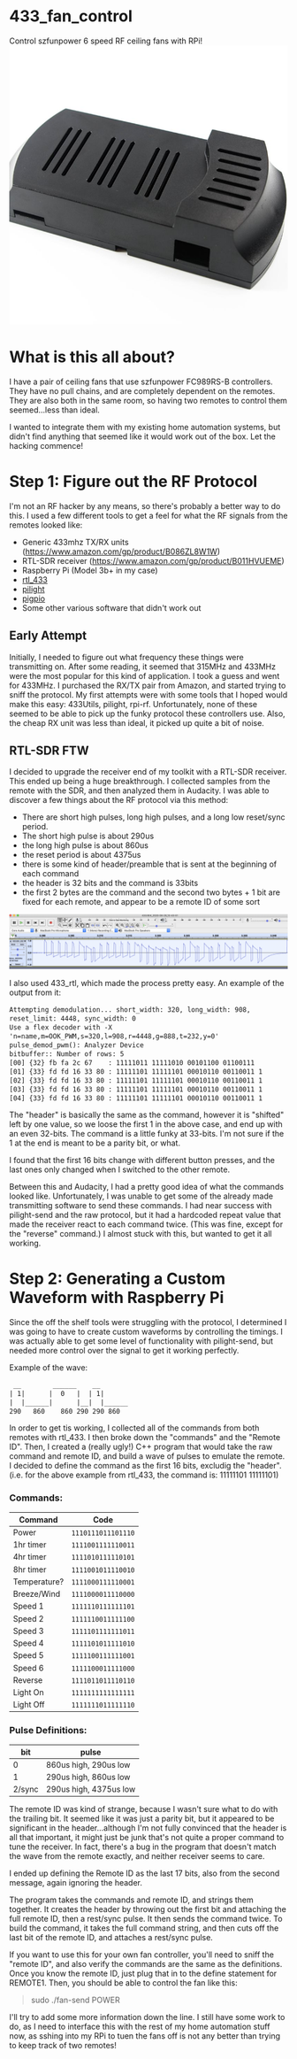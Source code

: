 # 433_fan_control
Control szfunpower 6 speed RF ceiling fans with RPi!
![Controller](/images/controller.jpg)

# What is this all about?
I have a pair of ceiling fans that use szfunpower FC989RS-B controllers. They have no pull chains, and are completely dependent on the remotes. They are also both in the same room, so having two remotes to control them seemed...less than ideal.

I wanted to integrate them with my existing home automation systems, but didn't find anything that seemed like it would work out of the box. Let the hacking commence!

# Step 1: Figure out the RF Protocol
I'm not an RF hacker by any means, so there's probably a better way to do this. I used a few different tools to get a feel for what the RF signals from the remotes looked like:
* Generic 433mhz TX/RX units (https://www.amazon.com/gp/product/B086ZL8W1W)
* RTL-SDR receiver (https://www.amazon.com/gp/product/B011HVUEME)
* Raspberry Pi (Model 3b+ in my case)
* [rtl_433](https://github.com/merbanan/rtl_433)
* [pilight](https://pilight.org)
* [pigpio](http://abyz.me.uk/rpi/pigpio/)
* Some other various software that didn't work out

## Early Attempt
Initially, I needed to figure out what frequency these things were transmitting on. After some reading, it seemed that 315MHz and 433MHz were the most popular
for this kind of application. I took a guess and went for 433MHz. I purchased the RX/TX pair from Amazon, and started trying to sniff the protocol.
My first attempts were with some tools that I hoped would make this easy: 433Utils, pilight, rpi-rf. Unfortunately, none of these seemed to be able to pick up
the funky protocol these controllers use. Also, the cheap RX unit was less than ideal, it picked up quite a bit of noise.

## RTL-SDR FTW
I decided to upgrade the receiver end of my toolkit with a RTL-SDR receiver. This ended up being a huge breakthrough. I collected samples from the remote with the SDR,
and then analyzed them in Audacity. I was able to discover a few things about the RF protocol via this method:
* There are short high pulses, long high pulses, and a long low reset/sync period.
* The short high pulse is about 290us
* the long high pulse is about 860us
* the reset period is about 4375us
* there is some kind of header/preamble that is sent at the beginning of each command
* the header is 32 bits and the command is 33bits
* the first 2 bytes are the command and the second two bytes + 1 bit are fixed for each remote, and appear to be a remote ID of some sort

![Wave](/images/wave.png)

I also used 433_rtl, which made the process pretty easy. An example of the output from it:

    Attempting demodulation... short_width: 320, long_width: 908, reset_limit: 4448, sync_width: 0 
    Use a flex decoder with -X 'n=name,m=OOK_PWM,s=320,l=908,r=4448,g=888,t=232,y=0'
    pulse_demod_pwm(): Analyzer Device
    bitbuffer:: Number of rows: 5 
    [00] {32} fb fa 2c 67    : 11111011 11111010 00101100 01100111 
    [01] {33} fd fd 16 33 80 : 11111101 11111101 00010110 00110011 1
    [02] {33} fd fd 16 33 80 : 11111101 11111101 00010110 00110011 1
    [03] {33} fd fd 16 33 80 : 11111101 11111101 00010110 00110011 1
    [04] {33} fd fd 16 33 80 : 11111101 11111101 00010110 00110011 1

The "header" is basically the same as the command, however it is "shifted" left by one value, so we loose the first 1 in the above case, and end up with an even 32-bits.
The command is a little funky at 33-bits. I'm not sure if the 1 at the end is meant to be a parity bit, or what.

I found that the first 16 bits change with different button presses, and the last ones only changed when I switched to the other remote.

Between this and Audacity, I had a pretty good idea of what the commands looked like. Unfortunately, I was unable to get some of the already made
transmitting software to send these commands. I had near success with pilight-send and the raw protocol, but it had a hardcoded repeat value that made
the receiver react to each command twice. (This was fine, except for the "reverse" command.) I almost stuck with this, but wanted to get it all working.

# Step 2: Generating a Custom Waveform with Raspberry Pi
Since the off the shelf tools were struggling with the protocol, I determined I was going to have to create custom waveforms by controlling the timings.
I was actually able to get some level of functionality with pilight-send, but needed more control over the signal to get it working perfectly.

Example of the wave:

     __        ______    __
    | 1|      |  0   |  | 1|
    |  |______|      |__|  |______
    290   860    860 290 290 860
    

In order to get tis working, I collected all of the commands from both remotes with rtl_433. I then broke down the "commands" and the "Remote ID".
Then, I created a (really ugly!) C++ program that would take the raw command and remote ID, and build a wave of pulses to emulate the remote.
I decided to define the command as the first 16 bits, excludig the "header". (i.e. for the above example from rtl_433, the command is: 11111101 11111101)

### Commands:
Command|Code
-------|----
Power|```1110111011101110```
1hr timer|```1111001111110011```
4hr timer|```1111010111110101```
8hr timer|```1111001011110010```
Temperature?|```1111000111110001```
Breeze/Wind|```1111000011110000```
Speed 1|```1111110111111101```
Speed 2|```1111110011111100```
Speed 3|```1111101111111011```
Speed 4|```1111101011111010```
Speed 5|```1111100111111001```
Speed 6|```1111100011111000```
Reverse|```1111011011110110```
Light On|```1111111111111111```
Light Off|```1111111011111110```

### Pulse Definitions:
bit|pulse
---|-----
0|860us high, 290us low
1|290us high, 860us low
2/sync|290us high, 4375us low

The remote ID was kind of strange, because I wasn't sure what to do with the trailing bit. It seemed like it was just a parity bit, but it appeared
to be significant in the header...although I'm not fully convinced that the header is all that important, it might just be junk that's not quite a proper
command to tune the receiver. In fact, there's a bug in the program that doesn't match the wave from the remote exactly, and neither receiver seems to care.

I ended up defining the Remote ID as the last 17 bits, also from the second message, again ignoring the header.

The program takes the commands and remote ID, and strings them together. It creates the header by throwing out the first bit and attaching the full remote ID, then a rest/sync pulse.
It then sends the command twice. To build the command, it takes the full command string, and then cuts off the last bit of the remote ID, and attaches a rest/sync pulse.

If you want to use this for your own fan controller, you'll need to sniff the "remote ID", and also verify the commands are the same as the definitions. Once you know the remote ID, just plug that in to the define statement for REMOTE1.
Then, you should be able to control the fan like this:
>sudo ./fan-send POWER

I'll try to add some more information down the line. I still have some work to do, as I need to interface this with the rest of my home automation stuff now, as sshing into my RPi to tuen the fans off
is not any better than trying to keep track of two remotes!
